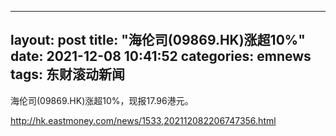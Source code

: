 
---
layout: post
title: "海伦司(09869.HK)涨超10%"
date: 2021-12-08 10:41:52
categories: emnews
tags: 东财滚动新闻
---

海伦司(09869.HK)涨超10%，现报17.96港元。

<http://hk.eastmoney.com/news/1533,202112082206747356.html>